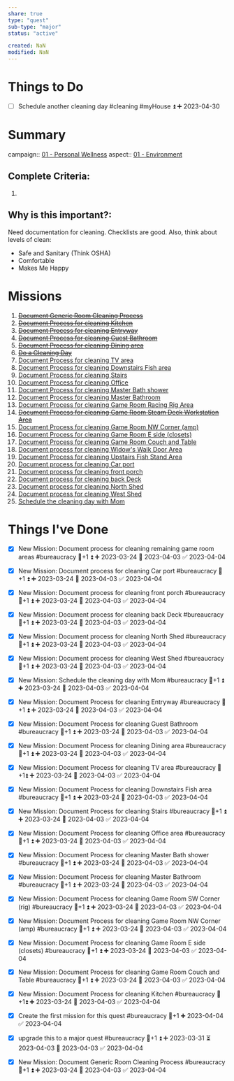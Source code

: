 ```yaml
---
share: true
type: "quest"
sub-type: "major"
status: "active"

created: NaN 
modified: NaN
---
```

  
  
# Things to Do
- [ ] Schedule another cleaning day #cleaning #myHouse ⏫ ➕ 2023-04-30 

# Summary

campaign:: [01 - Personal Wellness](./01%20-%20Personal%20Wellness.md)
aspect:: [01 - Environment](./01%20-%20Environment.md)

## Complete Criteria:
1. 

## Why is this important?:
Need documentation for cleaning.  Checklists are good.
Also, think about levels of clean:
- Safe and Sanitary (Think OSHA)
- Comfortable
- Makes Me Happy
# Missions
1. ~~[Document Generic Room Cleaning Process](./Document%20Generic%20Room%20Cleaning%20Process.md)~~
2. ~~[Document Process for cleaning Kitchen](./Document%20Process%20for%20cleaning%20Kitchen.md)~~
3. ~~[Document Process for cleaning Entryway](./Document%20Process%20for%20cleaning%20Entryway.md)~~
4. ~~[Document Process for cleaning Guest Bathroom](./Document%20Process%20for%20cleaning%20Guest%20Bathroom.md)~~
5. ~~[Document Process for cleaning Dining area](./Document%20Process%20for%20cleaning%20Dining%20area.md)~~
6. ~~[Do a Cleaning Day](./Do%20a%20Cleaning%20Day.md)~~
7. [Document Process for cleaning TV area ](Document%20Process%20for%20cleaning%20TV%20area.md)
8. [Document Process for cleaning Downstairs Fish area](./Document%20Process%20for%20cleaning%20Downstairs%20Fish%20area.md)
9. [Document Process for cleaning Stairs](./Document%20Process%20for%20cleaning%20Stairs.md)
10. [Document Process for cleaning Office](./Document%20Process%20for%20cleaning%20Office.md)
11. [Document Process for cleaning Master Bath shower](./Document%20Process%20for%20cleaning%20Master%20Bath%20shower.md)
12. [Document Process for cleaning Master Bathroom](./Document%20Process%20for%20cleaning%20Master%20Bathroom.md)
13. [Document Process for cleaning Game Room Racing Rig Area](./Document%20Process%20for%20cleaning%20Game%20Room%20Racing%20Rig%20Area.md)
14. ~~[Document Process for cleaning Game Room Steam Deck Workstation Area](./Document%20Process%20for%20cleaning%20Game%20Room%20Steam%20Deck%20Workstation%20Area.md)~~
15. [Document Process for cleaning Game Room NW Corner (amp)](./Document%20Process%20for%20cleaning%20Game%20Room%20NW%20Corner%20(amp).md)
16. [Document Process for cleaning Game Room E side (closets)](./Document%20Process%20for%20cleaning%20Game%20Room%20E%20side%20(closets).md)
17. [Document Process for cleaning Game Room Couch and Table](./Document%20Process%20for%20cleaning%20Game%20Room%20Couch%20and%20Table.md)
18. [Document process for cleaning Widow's Walk Door Area](Document%20process%20for%20cleaning%20Widow's%20Walk%20Door%20Area.md)
19. [Document Process for cleaning Upstairs Fish Stand Area](Document%20Process%20for%20cleaning%20Upstairs%20Fish%20Stand%20Area.md)
20. [Document process for cleaning Car port](./Document%20process%20for%20cleaning%20Car%20port.md)
21. [Document process for cleaning front porch](./Document%20process%20for%20cleaning%20front%20porch.md)
22. [Document process for cleaning back Deck](./Document%20process%20for%20cleaning%20back%20Deck.md)
23. [Document process for cleaning North Shed](./Document%20process%20for%20cleaning%20North%20Shed.md)
24. [Document process for cleaning West Shed](./Document%20process%20for%20cleaning%20West%20Shed.md)
25. [Schedule the cleaning day with Mom](./Schedule%20the%20cleaning%20day%20with%20Mom.md)



# Things I've Done
- [x] New Mission: Document process for cleaning remaining game room areas #bureaucracy 🥄+1 ⏫ ➕ 2023-03-24 📅 2023-04-03 ✅ 2023-04-04
- [x] New Mission: Document process for cleaning Car port #bureaucracy 🥄+1 ⏫ ➕ 2023-03-24 📅 2023-04-03 ✅ 2023-04-04
- [x] New Mission: Document process for cleaning front porch #bureaucracy 🥄+1 ⏫ ➕ 2023-03-24 📅 2023-04-03 ✅ 2023-04-04
- [x] New Mission: Document process for cleaning back Deck #bureaucracy 🥄+1 ⏫ ➕ 2023-03-24 📅 2023-04-03 ✅ 2023-04-04
- [x] New Mission: Document process for cleaning North Shed #bureaucracy 🥄+1 ⏫ ➕ 2023-03-24 📅 2023-04-03 ✅ 2023-04-04
- [x] New Mission: Document process for cleaning West Shed #bureaucracy 🥄+1 ⏫ ➕ 2023-03-24 📅 2023-04-03 ✅ 2023-04-04
- [x] New Mission: Schedule the cleaning day with Mom #bureaucracy 🥄+1 ⏫ ➕ 2023-03-24 📅 2023-04-03 ✅ 2023-04-04
- [x] New Mission: Document Process for cleaning Entryway #bureaucracy 🥄+1 ⏫ ➕ 2023-03-24 📅 2023-04-03 ✅ 2023-04-04
- [x] New Mission: Document Process for cleaning Guest Bathroom #bureaucracy 🥄+1 ⏫ ➕ 2023-03-24 📅 2023-04-03 ✅ 2023-04-04
- [x] New Mission: Document Process for cleaning Dining area #bureaucracy 🥄+1 ⏫ ➕ 2023-03-24 📅 2023-04-03 ✅ 2023-04-04
- [x] New Mission: Document Process for cleaning TV area #bureaucracy 🥄+1⏫ ➕ 2023-03-24 📅 2023-04-03 ✅ 2023-04-04
- [x] New Mission: Document Process for cleaning Downstairs Fish area #bureaucracy 🥄+1 ⏫ ➕ 2023-03-24 📅 2023-04-03 ✅ 2023-04-04
- [x] New Mission: Document Process for cleaning Stairs #bureaucracy 🥄+1 ⏫ ➕ 2023-03-24 📅 2023-04-03 ✅ 2023-04-04
- [x] New Mission: Document Process for cleaning Office area #bureaucracy 🥄+1 ⏫ ➕ 2023-03-24 📅 2023-04-03 ✅ 2023-04-04
- [x] New Mission: Document Process for cleaning Master Bath shower #bureaucracy 🥄+1 ⏫ ➕ 2023-03-24 📅 2023-04-03 ✅ 2023-04-04
- [x] New Mission: Document Process for cleaning Master Bathroom #bureaucracy 🥄+1 ⏫ ➕ 2023-03-24 📅 2023-04-03 ✅ 2023-04-04
- [x] New Mission: Document Process for cleaning Game Room SW Corner (rig) #bureaucracy 🥄+1 ⏫ ➕ 2023-03-24 📅 2023-04-03 ✅ 2023-04-04
- [x] New Mission: Document Process for cleaning Game Room NW Corner (amp) #bureaucracy 🥄+1 ⏫ ➕ 2023-03-24 📅 2023-04-03 ✅ 2023-04-04
- [x] New Mission: Document Process for cleaning Game Room E side (closets) #bureaucracy 🥄+1 ⏫ ➕ 2023-03-24 📅 2023-04-03 ✅ 2023-04-04
- [x] New Mission: Document Process for cleaning Game Room Couch and Table #bureaucracy 🥄+1 ⏫ ➕ 2023-03-24 📅 2023-04-03 ✅ 2023-04-04
- [x] New Mission: Document Process for cleaning Kitchen #bureaucracy 🥄+1⏫ ➕ 2023-03-24 📅 2023-04-03 ✅ 2023-04-04
- [x] Create the first mission for this quest #bureaucracy 🥄+1 ➕ 2023-04-04 ✅ 2023-04-04
- [x] upgrade this to a major quest #bureaucracy 🥄+1 ⏫ ➕ 2023-03-31 ⏳ 2023-04-03 📅 2023-04-03 ✅ 2023-04-04
- [x] New Mission: Document Generic Room Cleaning Process #bureaucracy 🥄+1 ⏫ ➕ 2023-03-24 📅 2023-04-03 ✅ 2023-04-04

